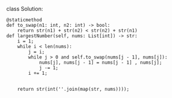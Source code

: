 
class Solution:

    @staticmethod
    def to_swap(n1: int, n2: int) -> bool:
        return str(n1) + str(n2) < str(n2) + str(n1)
    def largestNumber(self, nums: List[int]) -> str:
        i = 1;
        while i < len(nums):
            j = i;
            while j > 0 and self.to_swap(nums[j - 1], nums[j]):
                nums[j], nums[j - 1] = nums[j - 1] , nums[j];
                j -= 1;
            i += 1;
        
        
        return str(int(''.join(map(str, nums))));
